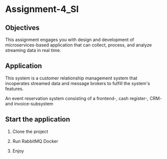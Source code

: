 # Assignment-4_SI

## Objectives
This assignment engages you with design and development of microservices-based application
that can collect, process, and analyze streaming data in real time.

## Application

This system is a customer relationship management system that incoperates streamed data and message brokers to fulfill the system's features. 

An event reservation system consisting of a frontend-, cash register-, CRM- and invoice-subsystem


## Start the application

1. Clone the project

2. Run RabbitMQ Docker

3. Enjoy
